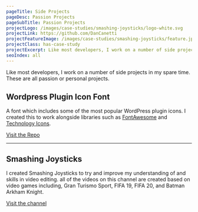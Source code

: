 ```yaml
---
pageTitle: Side Projects
pageDesc: Passion Projects
pageSubTitle: Passion Projects
projectLogo: /images/case-studies/smashing-joysticks/logo-white.svg
projectLink: https://github.com/DanCanetti
projectFeatureImage: /images/case-studies/smashing-joysticks/feature.jpg
projectClass: has-case-study
projectExcerpt: Like most developers, I work on a number of side projects in my spare time. These are all passion or personal projects. 
seoIndex: all
---
```


Like most developers, I work on a number of side projects in my spare time. These are all passion or personal projects. 

## Wordpress Plugin Icon Font

A font which includes some of the most popular WordPress plugin icons. I created this to work alongside libraries such as [FontAwesome](http://fontawesome.com) and [Technology Icons](http://websiddu.github.io/technology-icons/).

[Visit the Repo](https://github.com/DanCanetti/wp-plugin-icons)

---

## Smashing Joysticks

I created Smashing Joysticks to try and improve my understanding of and skills in video editing. all of the videos on this channel are created based on video games including, Gran Turismo Sport, FIFA 19, FIFA 20, and Batman Arkham Knight.

[Visit the channel](http://bit.ly/smashingjoysticks)